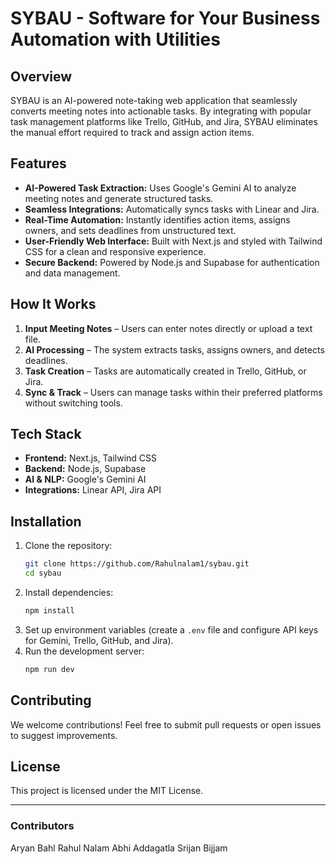 # SYBAU - Software for Your Business Automation with Utilities

## Overview
SYBAU is an AI-powered note-taking web application that seamlessly converts meeting notes into actionable tasks. By integrating with popular task management platforms like Trello, GitHub, and Jira, SYBAU eliminates the manual effort required to track and assign action items.

## Features
- **AI-Powered Task Extraction:** Uses Google's Gemini AI to analyze meeting notes and generate structured tasks.
- **Seamless Integrations:** Automatically syncs tasks with Linear and Jira.
- **Real-Time Automation:** Instantly identifies action items, assigns owners, and sets deadlines from unstructured text.
- **User-Friendly Web Interface:** Built with Next.js and styled with Tailwind CSS for a clean and responsive experience.
- **Secure Backend:** Powered by Node.js and Supabase for authentication and data management.

## How It Works
1. **Input Meeting Notes** – Users can enter notes directly or upload a text file.
2. **AI Processing** – The system extracts tasks, assigns owners, and detects deadlines.
3. **Task Creation** – Tasks are automatically created in Trello, GitHub, or Jira.
4. **Sync & Track** – Users can manage tasks within their preferred platforms without switching tools.

## Tech Stack
- **Frontend:** Next.js, Tailwind CSS
- **Backend:** Node.js, Supabase
- **AI & NLP:** Google's Gemini AI
- **Integrations:** Linear API, Jira API

## Installation
1. Clone the repository:
   ```sh
   git clone https://github.com/Rahulnalam1/sybau.git
   cd sybau
   ```
2. Install dependencies:
   ```sh
   npm install
   ```
3. Set up environment variables (create a `.env` file and configure API keys for Gemini, Trello, GitHub, and Jira).
4. Run the development server:
   ```sh
   npm run dev
   ```

## Contributing
We welcome contributions! Feel free to submit pull requests or open issues to suggest improvements.

## License
This project is licensed under the MIT License.

---

### Contributors
Aryan Bahl
Rahul Nalam 
Abhi Addagatla
Srijan Bijjam
